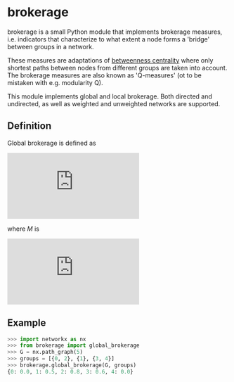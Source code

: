 brokerage
=========

brokerage is a small Python module that implements brokerage measures, i.e. indicators that characterize to what extent a node forms a 'bridge' between groups in a network. 

These measures are adaptations of [betweenness centrality](http://en.wikipedia.org/wiki/Betweenness_centrality) where only shortest paths between nodes from different groups are taken into account. The brokerage measures are also known as 'Q-measures' (ot to be mistaken with e.g. modularity Q).

This module implements global and local brokerage. Both directed and undirected, as well as weighted and unweighted networks are supported.


Definition
----------

Global brokerage is defined as

![B_G(a) = \frac{1}{M} \sum_{\substack{g, h \in V\\group(g) \neq group(h)}} \frac{p_{g,h}(a)}{p_{g,h}}](http://latex.codecogs.com/gif.latex?B_G%28a%29%20%3D%20%5Cfrac%7B1%7D%7BM%7D%20%5Csum_%7B%5Csubstack%7Bg%2Ch%20%5Cin%20V%5C%5Cgroup%28g%29%20%5Cneq%20group%28h%29%7D%7D%20%5Cfrac%7Bp_%7Bg%2Ch%7D%28a%29%7D%7Bp_%7Bg%2Ch%7D%7D)

where _M_ is

![M = \sum_{k,l} |G_k \setminus \{a\}| \cdot |G_l \setminus \{a\}|](http://latex.codecogs.com/gif.latex?M%20%3D%20%5Csum_%7Bk%2Cl%7D%20%7CG_k%20%5Csetminus%20%5C%7Ba%5C%7D%7C%20%5Ccdot%20%7CG_l%20%5Csetminus%20%5C%7Ba%5C%7D%7C)


Example
-------

```python
>>> import networkx as nx
>>> from brokerage import global_brokerage
>>> G = nx.path_graph(5)
>>> groups = [{0, 2}, {1}, {3, 4}]
>>> brokerage.global_brokerage(G, groups)
{0: 0.0, 1: 0.5, 2: 0.8, 3: 0.6, 4: 0.0}
```

